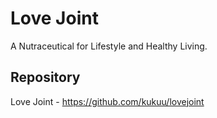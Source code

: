 # Love Joint 
A Nutraceutical  for Lifestyle and Healthy Living. 

## Repository 
Love Joint - https://github.com/kukuu/lovejoint
